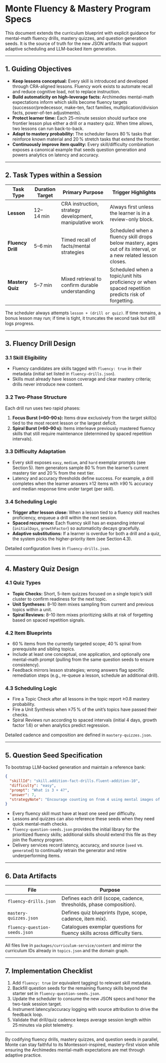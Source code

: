 # Monte Fluency & Mastery Program Specs

This document extends the curriculum blueprint with explicit guidance for mental-math fluency drills, mastery quizzes, and question generation seeds. It is the source of truth for the new JSON artifacts that support adaptive scheduling and LLM-backed item generation.

---

## 1. Guiding Objectives
- **Keep lessons conceptual:** Every skill is introduced and developed through CRA-aligned lessons. Fluency work exists to automate recall and reduce cognitive load, not to replace instruction.
- **Build automaticity on high-leverage facts:** Archimedes mental-math expectations inform which skills become fluency targets (successor/predecessor, make-ten, fact families, multiplication/division facts, power-of-ten adjustments).
- **Protect learner time:** Each 25-minute session should surface one frontier lesson plus either a drill or a mastery quiz. When time allows, two lessons can run back-to-back.
- **Adapt to mastery probability:** The scheduler favors 80 % tasks that reinforce known material and 20 % stretch tasks that extend the frontier.
- **Continuously improve item quality:** Every skill/difficulty combination exposes a canonical example that seeds question generation and powers analytics on latency and accuracy.

---

## 2. Task Types within a Session

| Task Type | Duration Target | Primary Purpose | Trigger Highlights |
| --- | --- | --- | --- |
| **Lesson** | 12–14 min | CRA instruction, strategy development, manipulative work | Always first unless the learner is in a review-only block. |
| **Fluency Drill** | 5–6 min | Timed recall of facts/mental strategies | Scheduled when a fluency skill drops below mastery, ages out of its interval, or a new related lesson closes. |
| **Mastery Quiz** | 5–7 min | Mixed retrieval to confirm durable understanding | Scheduled when a topic/unit hits proficiency or when spaced repetition predicts risk of forgetting. |

The scheduler always attempts `lesson + (drill or quiz)`. If time remains, a bonus lesson may run; if time is tight, it truncates the second task but still logs progress.

---

## 3. Fluency Drill Design

### 3.1 Skill Eligibility
- Fluency candidates are skills tagged with `fluency: true` in their metadata (initial set listed in `fluency-drills.json`).
- Skills must already have lesson coverage and clear mastery criteria; drills never introduce new content.

### 3.2 Two-Phase Structure
Each drill run uses two rapid phases:
1. **Focus Burst (≈60–90 s):** Items draw exclusively from the target skill(s) tied to the most recent lesson or the largest deficit.
2. **Spiral Burst (≈60–90 s):** Items interleave previously mastered fluency skills that still require maintenance (determined by spaced repetition intervals).

### 3.3 Difficulty Adaptation
- Every skill exposes `easy`, `medium`, and `hard` exemplar prompts (see Section 5). Item generators sample 80 % from the learner’s current mastery tier and 20 % from the next tier.
- Latency and accuracy thresholds define success. For example, a drill completes when the learner answers ≥12 items with ≥90 % accuracy and median response time under target (per skill).

### 3.4 Scheduling Logic
- **Trigger after lesson close:** When a lesson tied to a fluency skill reaches proficiency, enqueue a drill within the next session.
- **Spaced recurrence:** Each fluency skill has an expanding interval (`initialDays`, `growthFactor`) so automaticity decays gracefully.
- **Adaptive substitutions:** If a learner is overdue for both a drill and a quiz, the system picks the higher-priority item (see Section 4.3).

Detailed configuration lives in `fluency-drills.json`.

---

## 4. Mastery Quiz Design

### 4.1 Quiz Types
- **Topic Checks:** Short, 5-item quizzes focused on a single topic’s skill cluster to confirm readiness for the next topic.
- **Unit Syntheses:** 8–10 item mixes sampling from current and previous topics within a unit.
- **Spiral Reviews:** 8–10 item mixes prioritizing skills at risk of forgetting based on spaced repetition signals.

### 4.2 Item Blueprints
- 60 % items from the currently targeted scope; 40 % spiral from prerequisite and sibling topics.
- Include at least one conceptual, one application, and optionally one mental-math prompt (pulling from the same question seeds to ensure consistency).
- Feedback mirrors lesson strategies; wrong answers flag specific remediation steps (e.g., re-queue a lesson, schedule an additional drill).

### 4.3 Scheduling Logic
- Fire a Topic Check after all lessons in the topic report ≥0.8 mastery probability.
- Fire a Unit Synthesis when ≥75 % of the unit’s topics have passed their checks.
- Spiral Reviews run according to spaced intervals (initial 4 days, growth factor 1.6) or when analytics predict regression.

Detailed cadence and composition are defined in `mastery-quizzes.json`.

---

## 5. Question Seed Specification

To bootstrap LLM-backed generation and maintain a reference bank:

```json
{
  "skillId": "skill.addition-fact-drills.fluent-addition-10",
  "difficulty": "easy",
  "prompt": "What is 3 + 4?",
  "answer": 7,
  "strategyNote": "Encourage counting on from 4 using mental images of a ten-frame."
}
```

- Every fluency skill must have at least one seed per difficulty.
- Lessons and quizzes can also reference these seeds when they need quick mental-math checks.
- `fluency-question-seeds.json` provides the initial library for the prioritized fluency skills; additional skills should extend this file as they join the fluency program.
- Delivery services record latency, accuracy, and source (`seed` vs. `generated`) to continually retrain the generator and retire underperforming items.

---

## 6. Data Artifacts

| File | Purpose |
| --- | --- |
| `fluency-drills.json` | Defines each drill (scope, cadence, thresholds, phase composition). |
| `mastery-quizzes.json` | Defines quiz blueprints (type, scope, cadence, item mix). |
| `fluency-question-seeds.json` | Catalogues exemplar questions for fluency skills across difficulty tiers. |

All files live in `packages/curriculum-service/content` and mirror the curriculum IDs already in `topics.json` and the domain graph.

---

## 7. Implementation Checklist
1. Add `fluency: true` (or equivalent tagging) to relevant skill metadata.
2. Backfill question seeds for the remaining fluency skills beyond the starter set in `fluency-question-seeds.json`.
3. Update the scheduler to consume the new JSON specs and honor the two-task session target.
4. Instrument latency/accuracy logging with source attribution to drive the feedback loop.
5. Validate that drill/quiz cadence keeps average session length within 25 minutes via pilot telemetry.

---

By codifying fluency drills, mastery quizzes, and question seeds in parallel, Monte can stay faithful to its Montessori-inspired, mastery-first vision while ensuring the Archimedes mental-math expectations are met through adaptive practice.
